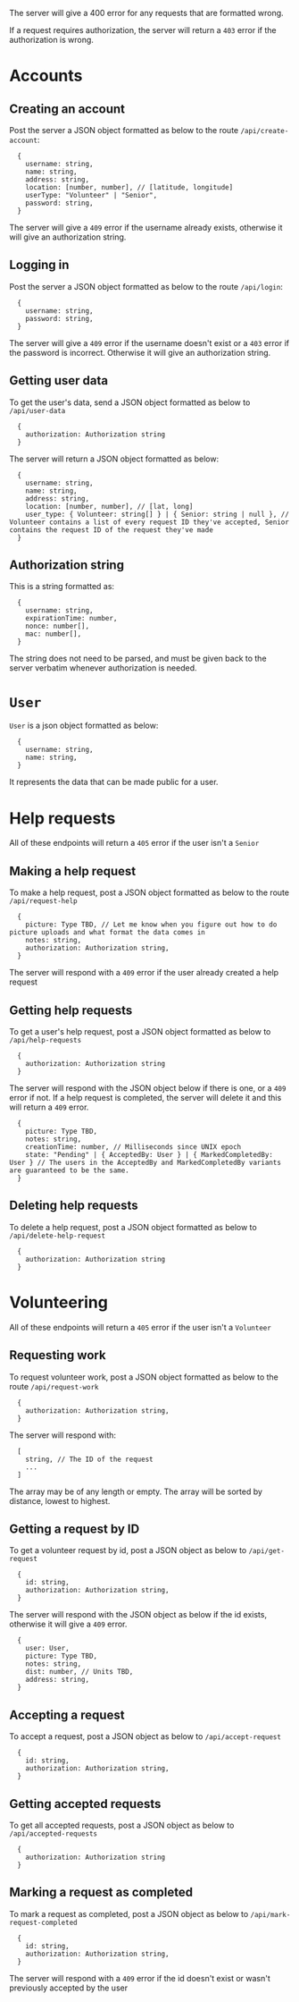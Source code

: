 The server will give a 400 error for any requests that are formatted wrong.

If a request requires authorization, the server will return a `403` error if the authorization is wrong.

# Accounts

## Creating an account

Post the server a JSON object formatted as below to the route `/api/create-account`:

```
  {
    username: string,
    name: string,
    address: string,
    location: [number, number], // [latitude, longitude]
    userType: "Volunteer" | "Senior",
    password: string,
  }
```

The server will give a `409` error if the username already exists, otherwise it will give an authorization string.

## Logging in

Post the server a JSON object formatted as below to the route `/api/login`:

```
  {
    username: string,
    password: string,
  }
```

The server will give a `409` error if the username doesn't exist or a `403` error if the password is incorrect. Otherwise it will give an authorization string.

## Getting user data

To get the user's data, send a JSON object formatted as below to `/api/user-data`

```
  {
    authorization: Authorization string
  }
```

The server will return a JSON object formatted as below:

```
  {
    username: string,
    name: string,
    address: string,
    location: [number, number], // [lat, long]
    user_type: { Volunteer: string[] } | { Senior: string | null }, // Volunteer contains a list of every request ID they've accepted, Senior contains the request ID of the request they've made
  }
```

## Authorization string

This is a string formatted as:

```
  {
    username: string,
    expirationTime: number,
    nonce: number[],
    mac: number[],
  }
```

The string does not need to be parsed, and must be given back to the server verbatim whenever authorization is needed.

# `User`

`User` is a json object formatted as below:

```
  {
    username: string,
    name: string,
  }
```

It represents the data that can be made public for a user.

# Help requests

All of these endpoints will return a `405` error if the user isn't a `Senior`

## Making a help request

To make a help request, post a JSON object formatted as below to the route `/api/request-help`

```
  {
    picture: Type TBD, // Let me know when you figure out how to do picture uploads and what format the data comes in
    notes: string,
    authorization: Authorization string,
  }
```

The server will respond with a `409` error if the user already created a help request

## Getting help requests

To get a user's help request, post a JSON object formatted as below to `/api/help-requests`

```
  {
    authorization: Authorization string
  }
```

The server will respond with the JSON object below if there is one, or a `409` error if not. If a help request is completed, the server will delete it and this will return a `409` error.

```
  {
    picture: Type TBD,
    notes: string,
    creationTime: number, // Milliseconds since UNIX epoch
    state: "Pending" | { AcceptedBy: User } | { MarkedCompletedBy: User } // The users in the AcceptedBy and MarkedCompletedBy variants are guaranteed to be the same.
  }
```

## Deleting help requests

To delete a help request, post a JSON object formatted as below to `/api/delete-help-request`

```
  {
    authorization: Authorization string
  }
```

# Volunteering

All of these endpoints will return a `405` error if the user isn't a `Volunteer`

## Requesting work

To request volunteer work, post a JSON object formatted as below to the route `/api/request-work`

```
  {
    authorization: Authorization string,
  }
```

The server will respond with:

```
  [
    string, // The ID of the request
    ...
  ]
```

The array may be of any length or empty. The array will be sorted by distance, lowest to highest.

## Getting a request by ID

To get a volunteer request by id, post a JSON object as below to `/api/get-request`

```
  {
    id: string,
    authorization: Authorization string,
  }
```

The server will respond with the JSON object as below if the id exists, otherwise it will give a `409` error.

```
  {
    user: User,
    picture: Type TBD,
    notes: string,
    dist: number, // Units TBD,
    address: string,
  }
```

## Accepting a request

To accept a request, post a JSON object as below to `/api/accept-request`

```
  {
    id: string,
    authorization: Authorization string,
  }
```

## Getting accepted requests

To get all accepted requests, post a JSON object as below to `/api/accepted-requests`

```
  {
    authorization: Authorization string
  }
```

## Marking a request as completed

To mark a request as completed, post a JSON object as below to `/api/mark-request-completed`

```
  {
    id: string,
    authorization: Authorization string,
  }
```

The server will respond with a `409` error if the id doesn't exist or wasn't previously accepted by the user